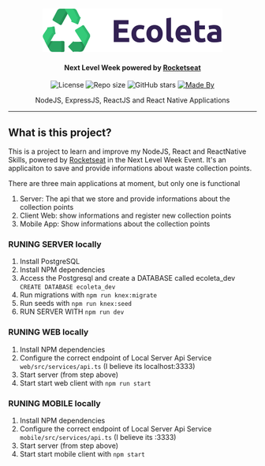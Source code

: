<p align="center">
  <img src="./web/src/assets/logo.svg" alt="Ecoleta">
</p>

<h4 align="center">Next Level Week powered by <a href="https://rocketseat.com.br/" target="_blank">Rocketseat</a></h4>

<p align="center">
  <img alt="License" src="https://img.shields.io/badge/license-mit-success">
  <img alt="Repo size" src="https://img.shields.io/github/repo-size/jorgedjr21/ecoleta">
  <img alt="GitHub stars" src="https://img.shields.io/github/stars/jorgedjr21/ecoleta?style=social">
  <a href="https://www.linkedin.com/in/jorgejd21/" target="_blank"><img alt="Made By" src="https://img.shields.io/badge/made_by-jorgedjr21-blue"></a>
</p>

<p align="center">
  NodeJS, ExpressJS, ReactJS and React Native Applications  
</p>

<hr/>

<h2> What is this project? </h2>
This is a project to learn and improve my NodeJS, React and ReactNative Skills, powered by <a href="https://rocketseat.com.br/" target="_blank">Rocketseat</a></strong> in the Next Level Week Event. It's an applicaiton to save and provide informations about waste collection points.

There are three main applications at moment, but only one is functional
<ol>
  <li>Server: The api that we store and provide informations about the collection points</li>
  <li>Client Web: show informations and register new collection points</li>
  <li>Mobile App: Show informations about the collection points</li>
</ol>

<h3>RUNING SERVER locally</h3>

<ol>
  <li>Install PostgreSQL</li>
  <li>Install NPM dependencies</li>
  <li>Access the Postgresql and create a DATABASE called ecoleta_dev <code>CREATE DATABASE ecoleta_dev</code></li>
  <li>Run migrations with <code>npm run knex:migrate</code></li>
  <li>Run seeds with <code>npm run knex:seed</code></li>
  <li>RUN SERVER WITH <code>npm run dev</code></li>
</ol>


<h3> RUNING WEB locally</h3>

<ol>
  <li>Install NPM dependencies</li>
  <li>Configure the correct endpoint of Local Server Api Service <code>web/src/services/api.ts</code> (I believe its localhost:3333) </li>
  <li>Start server (from step above)</li>
  <li>Start start web client with <code>npm run start</code></li>
</ol>

<h3> RUNING MOBILE locally</h3>

<ol>
  <li>Install NPM dependencies</li>
  <li>Configure the correct endpoint of Local Server Api Service <code>mobile/src/services/api.ts</code> (I believe its <YOUR_LOCAL_IP>:3333) </li>
  <li>Start server (from step above)</li>
  <li>Start start mobile client with <code>npm start</code></li>
</ol>
